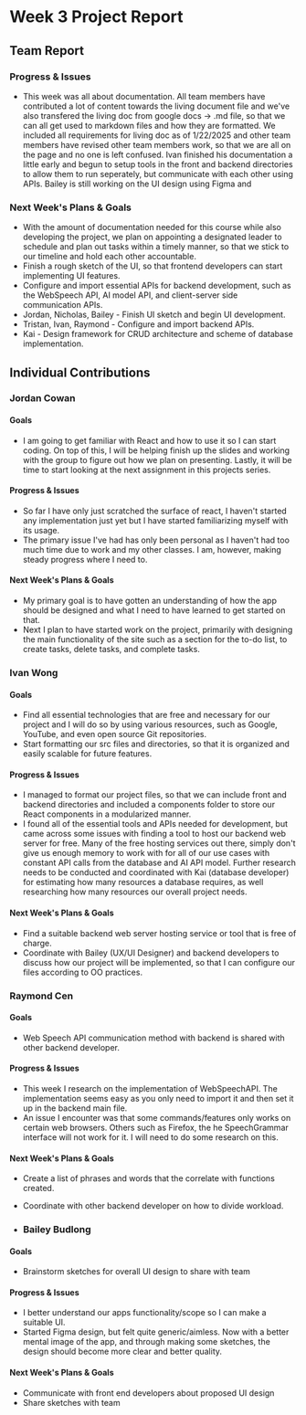 # Week 3 Project Report
## Team Report
### Progress & Issues
* This week was all about documentation. All team members have contributed a lot of content towards the living document file and we've also transfered the living doc from google docs -> .md file, so that we can all get used to markdown files and how they are formatted. We included all requirements for living doc as of 1/22/2025 and other team members have revised other team members work, so that we are all on the page and no one is left confused. Ivan finished his documentation a little early and begun to setup tools in the front and backend directories to allow them to run seperately, but communicate with each other using APIs. Bailey is still working on the UI design using Figma and 
### Next Week's Plans & Goals
* With the amount of documentation needed for this course while also developing the project, we plan on appointing a designated leader to schedule and plan out tasks within a timely manner, so that we stick to our timeline and hold each other accountable.
* Finish a rough sketch of the UI, so that frontend developers can start implementing UI features.
* Configure and import essential APIs for backend development, such as the WebSpeech API, AI model API, and client-server side communication APIs.
* Jordan, Nicholas, Bailey - Finish UI sketch and begin UI development.
* Tristan, Ivan, Raymond - Configure and import backend APIs.
* Kai - Design framework for CRUD architecture and scheme of database implementation.
## Individual Contributions

### Jordan Cowan
#### Goals
* I am going to get familiar with React and how to use it so I can start coding. On top of this, I will be helping finish up the slides and working with the group to figure out how we plan on presenting. Lastly, it will be time to start looking at the next assignment in this projects series.
#### Progress & Issues
* So far I have only just scratched the surface of react, I haven't started any implementation just yet but I have started familiarizing myself with its usage.
* The primary issue I've had has only been personal as I haven't had too much time due to work and my other classes. I am, however, making steady progress where I need to.
#### Next Week's Plans & Goals
* My primary goal is to have gotten an understanding of how the app should be designed and what I need to have learned to get started on that.
* Next I plan to have started work on the project, primarily with designing the main functionality of the site such as a section for the to-do list, to create tasks, delete tasks, and complete tasks.

### Ivan Wong
#### Goals
* Find all essential technologies that are free and necessary for our project and I will do so by using various resources, such as Google, YouTube, and even open source Git repositories.
* Start formatting our src files and directories, so that it is organized and easily scalable for future features.
#### Progress & Issues
* I managed to format our project files, so that we can include front and backend directories and included a components folder to store our React components in a modularized manner.
* I found all of the essential tools and APIs needed for development, but came across some issues with finding a tool to host our backend web server for free. Many of the free hosting services out there, simply don't give us enough memory to work with for all of our use cases with constant API calls from the database and AI API model. Further research needs to be conducted and coordinated with Kai (database developer) for estimating how many resources a database requires, as well researching how many resources our overall project needs.
#### Next Week's Plans & Goals
* Find a suitable backend web server hosting service or tool that is free of charge.
* Coordinate with Bailey (UX/UI Designer) and backend developers to discuss how our project will be implemented, so that I can configure our files according to OO practices.

### Raymond Cen
#### Goals
* Web Speech API communication method with backend is shared with other backend developer.
#### Progress & Issues
* This week I research on the implementation of WebSpeechAPI. The implementation seems easy as you only need to import it and then set it up in the backend main file.
* An issue I encounter was that some commands/features only works on certain web browsers. Others such as Firefox, the he SpeechGrammar interface will not work for it. I will need to do some research on this.
#### Next Week's Plans & Goals
* Create a list of phrases and words that the correlate with functions created.
* Coordinate with other backend developer on how to divide workload.

* ### Bailey Budlong
#### Goals
* Brainstorm sketches for overall UI design to share with team
#### Progress & Issues
* I better understand our apps functionality/scope so I can make a suitable UI.
* Started Figma design, but felt quite generic/aimless. Now with a better mental image of the app, and through making some sketches, the design should become more clear and better quality.
#### Next Week's Plans & Goals
* Communicate with front end developers about proposed UI design
* Share sketches with team

